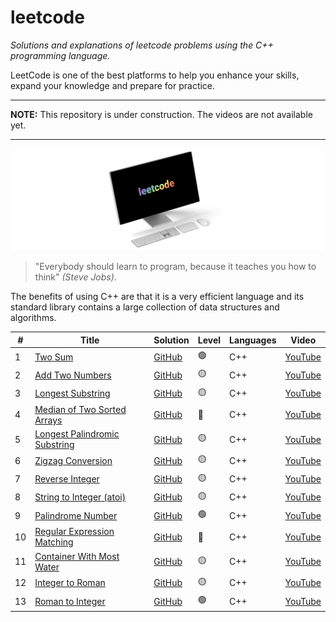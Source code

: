 # leetcode

_Solutions and explanations of leetcode problems using the C++ programming language._

LeetCode is one of the best platforms to help you enhance your skills, expand your knowledge and prepare for practice.

---

**NOTE:**
This repository is under construction. The videos are not available yet.

---

![displayXDR](display.png)

> "Everybody should learn to program, because it teaches you how to think" _(Steve Jobs)_.

The benefits of using C++ are that it is a very efficient language and its standard library contains a large collection of data structures and algorithms.

| #   | Title                                                                                              | Solution                                                                                                  | Level | Languages | Video                           |
| --- | -------------------------------------------------------------------------------------------------- | --------------------------------------------------------------------------------------------------------- | ----- | --------- | ------------------------------- |
| 1   | [Two Sum](https://leetcode.com/problems/two-sum/)                                                  | [GitHub](https://github.com/joaocarlos-mag/leetcode/blob/main/cpp/1-Two-Sum.md)                           | 🟢    | C++       | [YouTube](https://youtube.com/) |
| 2   | [Add Two Numbers](https://leetcode.com/problems/add-two-numbers/)                                  | [GitHub](https://github.com/joaocarlos-mag/leetcode/blob/main/cpp/2-Add-Two-Numbers.md)                   | 🟡    | C++       | [YouTube](https://youtube.com/) |
| 3   | [Longest Substring](https://leetcode.com/problems/longest-substring-without-repeating-characters/) | [GitHub](https://github.com/joaocarlos-mag/leetcode/blob/main/cpp/3-Longest-Substring.md)                 | 🟡    | C++       | [YouTube](https://youtube.com/) |
| 4   | [Median of Two Sorted Arrays](https://leetcode.com/problems/median-of-two-sorted-arrays/)          | [GitHub](https://github.com/joaocarlos-mag/leetcode/blob/main/cpp/4-Median-of-Two-Sorted-Arrays.md)       | 🔴    | C++       | [YouTube](https://youtube.com/) |
| 5   | [Longest Palindromic Substring](https://leetcode.com/problems/longest-palindromic-substring/)      | [GitHub](https://github.com/joaocarlos-mag/leetcode/blob/main/cpp/5.%20Longest5-Palindromic-Substring.md) | 🟡    | C++       | [YouTube](https://youtube.com/) |
| 6   | [Zigzag Conversion](https://leetcode.com/problems/zigzag-conversion/)                              | [GitHub](https://github.com/joaocarlos-mag/leetcode/blob/main/cpp/6-Zigzag-Conversion.md)                 | 🟡    | C++       | [YouTube](https://youtube.com/) |
| 7   | [Reverse Integer](https://leetcode.com/problems/reverse-integer/)                                  | [GitHub](https://github.com/joaocarlos-mag/leetcode/blob/main/cpp/7-Reverse-Integer.md)                   | 🟡    | C++       | [YouTube](https://youtube.com/) |
| 8   | [String to Integer (atoi)](https://leetcode.com/problems/string-to-integer-atoi/)                  | [GitHub](<https://github.com/joaocarlos-mag/leetcode/blob/main/cpp/8-String-to-Integer-(atoi).md>)        | 🟡    | C++       | [YouTube](https://youtube.com/) |
| 9   | [Palindrome Number](https://leetcode.com/problems/palindrome-number/)                              | [GitHub](https://github.com/joaocarlos-mag/leetcode/blob/main/cpp/9-Palindrome-Number.md)                 | 🟢    | C++       | [YouTube](https://youtube.com/) |
| 10  | [Regular Expression Matching](https://leetcode.com/problems/regular-expression-matching/)          | [GitHub](https://github.com/joaocarlos-mag/leetcode/blob/main/cpp/10-%20Regular-Expression-Matching.md)   | 🔴    | C++       | [YouTube](https://youtube.com/) |
| 11  | [Container With Most Water](https://leetcode.com/problems/container-with-most-water/)              | [GitHub](https://github.com/joaocarlos-mag/leetcode/blob/main/cpp/11-Container-With-Most-Water.md)        | 🟡    | C++       | [YouTube](https://youtube.com/) |
| 12  | [Integer to Roman](https://leetcode.com/problems/integer-to-roman/)                                | [GitHub](https://github.com/joaocarlos-mag/leetcode/blob/main/cpp/12-Integer-To-Roman.md)                 | 🟡    | C++       | [YouTube](https://youtube.com/) |
| 13  | [Roman to Integer](https://leetcode.com/problems/roman-to-integer/)                                | [GitHub](https://github.com/joaocarlos-mag/leetcode/blob/main/cpp/13-Roman-To-Integer.md)                 | 🟢    | C++       | [YouTube](https://youtube.com/) |

